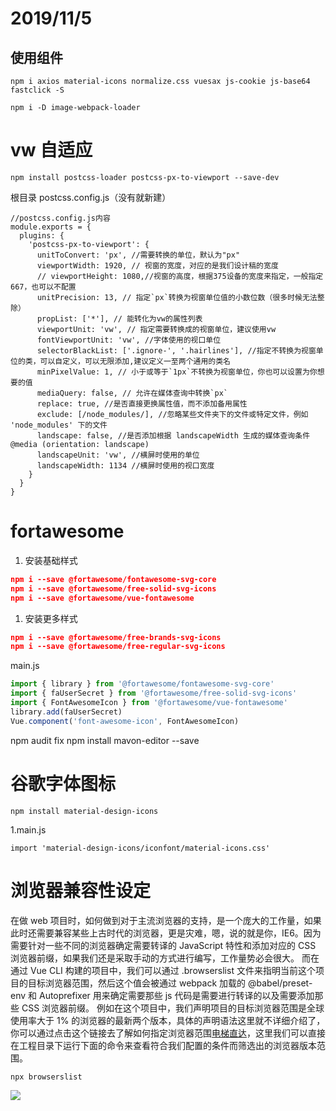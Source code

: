 # 2019/11/5

## 使用组件

`npm i axios material-icons normalize.css vuesax js-cookie js-base64 fastclick -S`

`npm i -D image-webpack-loader`

# vw 自适应

`npm install postcss-loader postcss-px-to-viewport --save-dev`

根目录 postcss.config.js（没有就新建）

```
//postcss.config.js内容
module.exports = {
  plugins: {
    'postcss-px-to-viewport': {
      unitToConvert: 'px', //需要转换的单位，默认为"px"
      viewportWidth: 1920, // 视窗的宽度，对应的是我们设计稿的宽度
      // viewportHeight: 1080,//视窗的高度，根据375设备的宽度来指定，一般指定667，也可以不配置
      unitPrecision: 13, // 指定`px`转换为视窗单位值的小数位数（很多时候无法整除）
      propList: ['*'], // 能转化为vw的属性列表
      viewportUnit: 'vw', // 指定需要转换成的视窗单位，建议使用vw
      fontViewportUnit: 'vw', //字体使用的视口单位
      selectorBlackList: ['.ignore-', '.hairlines'], //指定不转换为视窗单位的类，可以自定义，可以无限添加,建议定义一至两个通用的类名
      minPixelValue: 1, // 小于或等于`1px`不转换为视窗单位，你也可以设置为你想要的值
      mediaQuery: false, // 允许在媒体查询中转换`px`
      replace: true, //是否直接更换属性值，而不添加备用属性
      exclude: [/node_modules/], //忽略某些文件夹下的文件或特定文件，例如 'node_modules' 下的文件
      landscape: false, //是否添加根据 landscapeWidth 生成的媒体查询条件 @media (orientation: landscape)
      landscapeUnit: 'vw', //横屏时使用的单位
      landscapeWidth: 1134 //横屏时使用的视口宽度
    }
  }
}
```

# fortawesome

1. 安装基础样式

```json
npm i --save @fortawesome/fontawesome-svg-core
npm i --save @fortawesome/free-solid-svg-icons
npm i --save @fortawesome/vue-fontawesome
```

1. 安装更多样式

```json
npm i --save @fortawesome/free-brands-svg-icons
npm i --save @fortawesome/free-regular-svg-icons
```

main.js

```JavaScript
import { library } from '@fortawesome/fontawesome-svg-core'
import { faUserSecret } from '@fortawesome/free-solid-svg-icons'
import { FontAwesomeIcon } from '@fortawesome/vue-fontawesome'
library.add(faUserSecret)
Vue.component('font-awesome-icon', FontAwesomeIcon)
```

npm audit fix
npm install mavon-editor --save

# 谷歌字体图标

`npm install material-design-icons`

1.main.js

`import 'material-design-icons/iconfont/material-icons.css'`

# 浏览器兼容性设定

在做 web 项目时，如何做到对于主流浏览器的支持，是一个庞大的工作量，如果此时还需要兼容某些上古时代的浏览器，更是灾难，嗯，说的就是你，IE6。因为需要针对一些不同的浏览器确定需要转译的 JavaScript 特性和添加对应的 CSS 浏览器前缀，如果我们还是采取手动的方式进行编写，工作量势必会很大。
而在通过 Vue CLI 构建的项目中，我们可以通过 .browserslist 文件来指明当前这个项目的目标浏览器范围，然后这个值会被通过 webpack 加载的 @babel/preset-env 和 Autoprefixer 用来确定需要那些 js 代码是需要进行转译的以及需要添加那些 CSS 浏览器前缀。
例如在这个项目中，我们声明项目的目标浏览器范围是全球使用率大于 1% 的浏览器的最新两个版本，具体的声明语法这里就不详细介绍了，你可以通过点击这个链接去了解如何指定浏览器范围[电梯直达](https://github.com/browserslist/browserslist)，这里我们可以直接在工程目录下运行下面的命令来查看符合我们配置的条件而筛选出的浏览器版本范围。

`npx browserslist`

![](https://lanesra-1255614120.cos.ap-shanghai.myqcloud.com/Blog/Post/vue-cli3-template-project-introduce/20190908112605.png)
